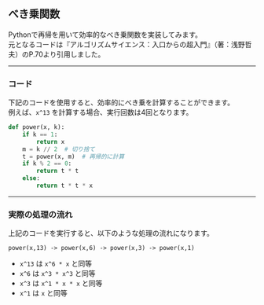## べき乗関数
Pythonで再帰を用いて効率的なべき乗関数を実装してみます。  
元となるコードは『アルゴリズムサイエンス：入口からの超入門』（著：浅野哲夫）のP.70より引用しました。  

---

### **コード**
下記のコードを使用すると、効率的にべき乗を計算することができます。  
例えば、`x^13` を計算する場合、実行回数は4回となります。  

```py
def power(x, k):
    if k == 1:
        return x
    m = k // 2  # 切り捨て
    t = power(x, m)  # 再帰的に計算
    if k % 2 == 0:
        return t * t
    else:
        return t * t * x
```

---

### **実際の処理の流れ**
上記のコードを実行すると、以下のような処理の流れになります。  

```
power(x,13) -> power(x,6) -> power(x,3) -> power(x,1)
```

- `x^13` は `x^6 * x` と同等  
- `x^6` は `x^3 * x^3` と同等  
- `x^3` は `x^1 * x * x` と同等  
- `x^1` は `x` と同等  
